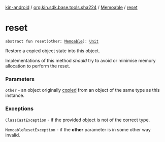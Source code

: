 [kin-android](../../index.md) / [org.kin.sdk.base.tools.sha224](../index.md) / [Memoable](index.md) / [reset](./reset.md)

# reset

`abstract fun reset(other: `[`Memoable`](index.md)`): `[`Unit`](https://kotlinlang.org/api/latest/jvm/stdlib/kotlin/-unit/index.html)

Restore a copied object state into this object.

Implementations of this method *should* try to avoid or minimise memory allocation to perform the reset.

### Parameters

`other` - an object originally [copied](#) from an object of the same type as this instance.

### Exceptions

`ClassCastException` - if the provided object is not of the correct type.

`MemoableResetException` - if the **other** parameter is in some other way invalid.